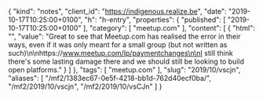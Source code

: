 {
  "kind": "notes",
  "client_id": "https://indigenous.realize.be",
  "date": "2019-10-17T10:25:00+0100",
  "h": "h-entry",
  "properties": {
    "published": [
      "2019-10-17T10:25:00+0100"
    ],
    "category": [
      "meetup.com"
    ],
    "content": [
      {
        "html": "",
        "value": "Great to see that Meetup.com has realised the error in their ways, even if it was only meant for a small group (but not written as such)\n\nhttps://www.meetup.com/lp/paymentchanges\n\nI still think there's some lasting damage there and we should still be looking to build open platforms."
      }
    ]
  },
  "tags": [
    "meetup.com"
  ],
  "slug": "2019/10/vscjn",
  "aliases": [
    "/mf2/1383ec67-0e5f-4218-bb1d-762d40ecf0ba/",
    "/mf2/2019/10/vscjn",
    "/mf2/2019/10/vsCJn"
  ]
}
